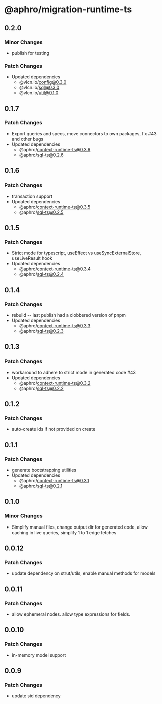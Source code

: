 # @aphro/migration-runtime-ts

## 0.2.0

### Minor Changes

- publish for testing

### Patch Changes

- Updated dependencies
  - @vlcn.io/config@0.3.0
  - @vlcn.io/sql@0.3.0
  - @vlcn.io/util@0.1.0

## 0.1.7

### Patch Changes

- Export queries and specs, move connectors to own packages, fix #43 and other bugs
- Updated dependencies
  - @aphro/context-runtime-ts@0.3.6
  - @aphro/sql-ts@0.2.6

## 0.1.6

### Patch Changes

- transaction support
- Updated dependencies
  - @aphro/context-runtime-ts@0.3.5
  - @aphro/sql-ts@0.2.5

## 0.1.5

### Patch Changes

- Strict mode for typescript, useEffect vs useSyncExternalStore, useLiveResult hook
- Updated dependencies
  - @aphro/context-runtime-ts@0.3.4
  - @aphro/sql-ts@0.2.4

## 0.1.4

### Patch Changes

- rebuild -- last publish had a clobbered version of pnpm
- Updated dependencies
  - @aphro/context-runtime-ts@0.3.3
  - @aphro/sql-ts@0.2.3

## 0.1.3

### Patch Changes

- workaround to adhere to strict mode in generated code #43
- Updated dependencies
  - @aphro/context-runtime-ts@0.3.2
  - @aphro/sql-ts@0.2.2

## 0.1.2

### Patch Changes

- auto-create ids if not provided on create

## 0.1.1

### Patch Changes

- generate bootstrapping utilities
- Updated dependencies
  - @aphro/context-runtime-ts@0.3.1
  - @aphro/sql-ts@0.2.1

## 0.1.0

### Minor Changes

- Simplify manual files, change output dir for generated code, allow caching in live queries, simplify 1 to 1 edge fetches

## 0.0.12

### Patch Changes

- update dependency on strut/utils, enable manual methods for models

## 0.0.11

### Patch Changes

- allow ephemeral nodes. allow type expressions for fields.

## 0.0.10

### Patch Changes

- in-memory model support

## 0.0.9

### Patch Changes

- update sid dependency
